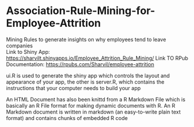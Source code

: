# Association-Rule-Mining-for-Employee-Attrition
Mining Rules to generate insights on why employees tend to leave companies   
Link to Shiny App:
https://sharvilt.shinyapps.io/Employee_Attrition_Rule_Mining/
Link TO RPub Documentation:
https://rpubs.com/Sharvil/employee-attrition

ui.R is used to generate the shiny app which controls the layout and appearance of your app, 
the other is server.R, which contains the instructions that your computer needs to build your app

An HTML Document has also been knittd from a R Markdown File which is basically an R File  format for making dynamic documents with R.
An R Markdown document is written in markdown (an easy-to-write plain text format) and contains chunks of embedded R code

